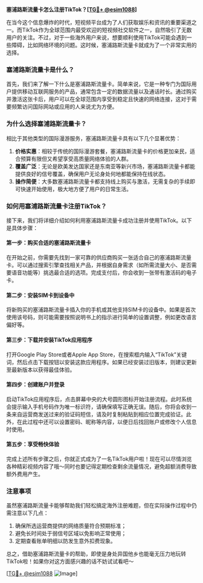 **塞浦路斯流量卡怎么注册TikTok？[[TG💪+ @esim1088](https://t.me/s/esim1088)]**

在当今这个信息爆炸的时代，短视频平台成为了人们获取娱乐和资讯的重要渠道之一。而TikTok作为全球范围内最受欢迎的短视频社交软件之一，自然吸引了无数用户的关注。不过，对于一些海外用户来说，想要顺利使用TikTok可能会遇到一些障碍，比如网络环境的问题。这时候，塞浦路斯流量卡就成为了一个非常实用的选择。

### 塞浦路斯流量卡是什么？

首先，我们来了解一下什么是塞浦路斯流量卡。简单来说，它是一种专门为国际用户提供移动互联网服务的产品，通常包含一定的数据流量以及通话时长。通过购买并激活这张卡后，用户可以在全球范围内享受到稳定且快速的网络连接，这对于需要频繁访问国际网站或应用的人来说尤为方便。

### 为什么选择塞浦路斯流量卡？

相比于其他类型的国际漫游服务，塞浦路斯流量卡具有以下几个显著优势：

1. **价格实惠**：相较于传统的国际漫游套餐，塞浦路斯流量卡的价格更加亲民，适合预算有限但又希望享受高质量网络体验的人群。
2. **覆盖广泛**：无论是欧美发达国家还是东南亚等新兴市场，塞浦路斯流量卡都能提供良好的信号覆盖，确保用户无论身处何地都能保持在线状态。
3. **操作简便**：大多数塞浦路斯流量卡都支持线上购买与激活，无需复杂的手续即可快速开始使用，极大地方便了用户的日常生活。

### 如何用塞浦路斯流量卡注册TikTok？

接下来，我们将详细介绍如何利用塞浦路斯流量卡成功注册并使用TikTok。以下是具体步骤：

#### 第一步：购买合适的塞浦路斯流量卡

在开始之前，你需要先找到一家可靠的供应商购买一张适合自己的塞浦路斯流量卡。可以通过搜索引擎查找相关产品，并根据自身需求（如所需流量大小、是否需要语音功能等）挑选最合适的选项。完成支付后，你会收到一张带有激活码的电子卡。

#### 第二步：安装SIM卡到设备中

将新购买的塞浦路斯流量卡插入你的手机或其他支持SIM卡的设备中。如果是首次使用该号码，则可能需要按照说明书上的指示进行简单的设置调整，例如更改语言偏好等。

#### 第三步：下载并安装TikTok应用程序

打开Google Play Store或者Apple App Store，在搜索框内输入“TikTok”关键词，然后点击下载按钮以安装这款应用程序。如果已经安装过旧版本，则建议更新至最新版本以获得最佳体验。

#### 第四步：创建账户并登录

启动TikTok应用程序后，点击屏幕中央的大号圆形图标开始注册流程。此时系统会提示输入手机号码作为唯一标识符，请确保填写正确无误。随后，你将会收到一条来自运营商发送过来的验证码短信，请及时复制粘贴到相应位置完成验证。此外，在此过程中还可以设置密码、昵称等内容，以便日后找回账户或修改个人信息时使用。

#### 第五步：享受畅快体验

完成上述所有步骤之后，你就正式成为了一名TikTok用户啦！现在可以尽情浏览各种精彩视频内容了哦～同时也要记得定期检查剩余流量情况，避免超额消费导致额外费用产生。

### 注意事项

虽然塞浦路斯流量卡能够帮助我们轻松搞定海外注册难题，但在实际操作过程中仍需注意以下几点：

1. 确保所选运营商提供的网络质量符合预期标准；
2. 避免长时间处于弱信号区域以免影响正常使用；
3. 定期查看账单明细以防发生意外扣费现象。

总之，借助塞浦路斯流量卡的帮助，即使是身处异国他乡也能毫无压力地玩转TikTok啦！如果你对这方面感兴趣的话不妨试试看吧～

[[TG💪+ @esim1088](https://t.me/s/esim1088) ![Image](https://i.postimg.cc/4NQfJmqS/Snipaste-2025-05-13-00-14-12.png)]